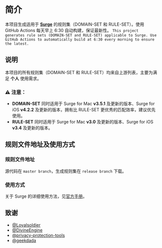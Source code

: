 # 简介

本项目生成适用于 [**Surge**](https://nssurge.com) 的规则集（DOMAIN-SET 和 RULE-SET）。使用 GitHub Actions 每天早上 6:30 自动构建，保证最新性。
        `This project generates rule sets (DOMAIN-SET and RULE-SET) applicable to Surge. Use GitHub Actions to automatically build at 6:30 every morning to ensure the latest.`

## 说明

本项目的所有规则集（DOMAIN-SET 和 RULE-SET）均来自上游列表，主要为满足 **个人** 使用需求。

### ⚠️ 注意：

- **DOMAIN-SET** 同时适用于 Surge for Mac **v3.5.1** 及更新的版本、Surge for iOS **v4.2.2** 及更新的版本，拥有比 RULE-SET 更优秀的匹配效率，建议优先使用。
- **RULE-SET** 同时适用于 Surge for Mac **v3.0** 及更新的版本、Surge for iOS **v3.4** 及更新的版本。

## 规则文件地址及使用方式

### 规则文件地址

源代码在 ` master branch `，生成规则集在 ` release branch ` 下载。

### 使用方式

关于 Surge 的详细使用方法，见[官方手册](https://manual.nssurge.com)。

## 致谢

- [@Loyalsoldier](https://github.com/Loyalsoldier/surge-rules)
- [@DivineEngine](https://github.com/DivineEngine/Profiles/tree/master/Surge/Ruleset)
- [@privacy-protection-tools](https://github.com/privacy-protection-tools/anti-AD)
- [@geekdada](https://github.com/geekdada/surge-list)
